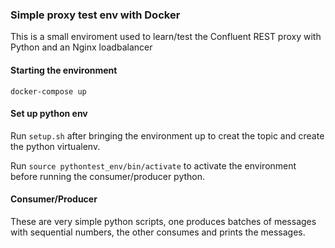 ### Simple proxy test env with Docker

This is a small enviroment used to learn/test the Confluent REST proxy with Python and an Nginx loadbalancer

#### Starting the environment
```
docker-compose up
```

#### Set up python env
Run `setup.sh` after bringing the environment up to creat the topic and create the python virtualenv.

Run `source pythontest_env/bin/activate` to activate the environment before running the consumer/producer python.

#### Consumer/Producer
These are very simple python scripts, one produces batches of messages with sequential numbers, the other consumes and prints the messages. 
